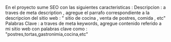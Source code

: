 En el proyecto sume SEO con las siguientes caracteristicas : 
Descripcion : a traves de meta description , agregue el parrafo correspondiente a la descripcion del sitio web : " sitio de cocina , venta de postres, comida , etc"
Palabras Clave : a traves de meta keywords, agregue contenido referido a mi sitio web con palabras clave como : "postres,tortas,gastronimia,cocina,etc"
